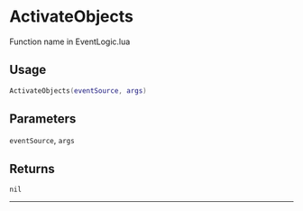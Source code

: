 # ActivateObjects
Function name in EventLogic.lua
## Usage
```lua
ActivateObjects(eventSource, args)
```
## Parameters
`eventSource`, `args`
## Returns
`nil`

---